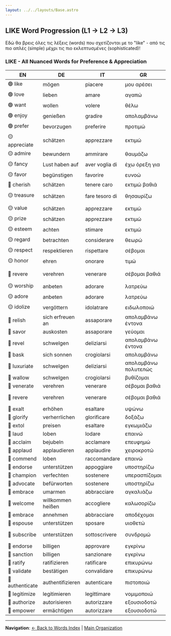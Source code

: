```yaml
---
layout: ../../layouts/Base.astro
---
```

## LIKE Word Progression (L1 → L2 → L3)

Εδώ θα βρεις όλες τις λέξεις (words) που σχετίζονται με το "like" - από τις πιο απλές (simple) μέχρι τις πιο εκλεπτυσμένες (sophisticated)!

### LIKE - All Nuanced Words for Preference & Appreciation

| EN | DE | IT | GR | BG | SR |
|---|---|---|---|---|---|
| 🟢 like | mögen | piacere | μου αρέσει | харесвам | volim |
| 🟢 love | lieben | amare | αγαπώ | обичам | ljubim |
| 🟢 want | wollen | volere | θέλω | искам | želim |
| 🟢 enjoy | genießen | gradire | απολαμβάνω | наслаждавам се | uživam |
| 🟢 prefer | bevorzugen | preferire | προτιμώ | предпочитам | preferiram |
| 🟡 appreciate | schätzen | apprezzare | εκτιμώ | ценя | cenim |
| 🟡 admire | bewundern | ammirare | θαυμάζω | възхищавам се | divim se |
| 🟡 fancy | Lust haben auf | aver voglia di | έχω όρεξη για | прищявам си | priželjkujem |
| 🟡 favor | begünstigen | favorire | ευνοώ | благоприятствам | favorizujem |
| 🔴 cherish | schätzen | tenere caro | εκτιμώ βαθιά | ценя високо | negujem |
| 🟡 treasure | schätzen | fare tesoro di | θησαυρίζω | съкровищувам | čuvam kao blago |
| 🟡 value | schätzen | apprezzare | εκτιμώ | ценя | vrednujem |
| 🟡 prize | schätzen | apprezzare | εκτιμώ | ценя | cenim |
| 🟡 esteem | achten | stimare | εκτιμώ | уважавам | poštujem |
| 🟡 regard | betrachten | considerare | θεωρώ | разглеждам | smatram |
| 🟡 respect | respektieren | rispettare | σέβομαι | уважавам | poštujem |
| 🟡 honor | ehren | onorare | τιμώ | почитам | častim |
| 🔴 revere | verehren | venerare | σέβομαι βαθιά | почитам | duboko poštujem |
| 🟡 worship | anbeten | adorare | λατρεύω | обожавам | obožavam |
| 🟡 adore | anbeten | adorare | λατρεύω | обожавам | obožavam |
| 🟡 idolize | vergöttern | idolatrare | ειδωλοποιώ | идолизирам | idolizujem |
| 🔴 relish | sich erfreuen an | assaporare | απολαμβάνω έντονα | наслаждавам се на | uživam u |
| 🔴 savor | auskosten | assaporare | γεύομαι | вкусвам | ukušavam |
| 🔴 revel | schwelgen | deliziarsi | απολαμβάνω έντονα | наслаждавам се | uživam |
| 🔴 bask | sich sonnen | crogiolarsi | απολαμβάνω | къпя се | sunčam se |
| 🔴 luxuriate | schwelgen | deliziarsi | απολαμβάνω πολυτεлώς | наслаждавам се разкошно | uživam raskošno |
| 🔴 wallow | schwelgen | crogiolarsi | βυθίζομαι | потъвам | valjam se |
| 🔴 venerate | verehren | venerare | σέβομαι βαθιά | почитам | poštujem |
| 🔴 revere | verehren | venerare | σέβομαι βαθιά | почитам | duboko poštujem |
| 🔴 exalt | erhöhen | esaltare | υψώνω | възвеличавам | uzvisujem |
| 🔴 glorify | verherrlichen | glorificare | δοξάζω | прославям | slavim |
| 🔴 extol | preisen | esaltare | εγκωμιάζω | възхвалявам | hvalim |
| 🔴 laud | loben | lodare | επαινώ | хваля | hvalim |
| 🔴 acclaim | bejubeln | acclamare | επευφημώ | аплодирам | pozdravljam |
| 🔴 applaud | applaudieren | applaudire | χειροκροτώ | аплодирам | aplaudiram |
| 🔴 commend | loben | raccomandare | επαινώ | препоръчвам | pohvaljujem |
| 🔴 endorse | unterstützen | appoggiare | υποστηρίζω | подкрепям | podržavam |
| 🔴 champion | verfechten | sostenere | υπερασπίζομαι | защитавам | branim |
| 🔴 advocate | befürworten | sostenere | υποστηρίζω | застъпвам се | zagovaram |
| 🔴 embrace | umarmen | abbracciare | αγκαλιάζω | прегръщам | grlim |
| 🔴 welcome | willkommen heißen | accogliere | καλωσορίζω | посрещам | dočekujem |
| 🔴 embrace | annehmen | abbracciare | αποδέχομαι | приемам | prihvatam |
| 🔴 espouse | unterstützen | sposare | υιοθετώ | възприемам | usvajam |
| 🔴 subscribe | unterstützen | sottoscrivere | συνδρομώ | абонирам се | pretplaćujem se |
| 🔴 endorse | billigen | approvare | εγκρίνω | одобрявам | odobravam |
| 🔴 sanction | billigen | sanzionare | εγκρίνω | санкционирам | sankcionišem |
| 🔴 ratify | ratifizieren | ratificare | επικυρώνω | ратифицирам | ratifikujem |
| 🔴 validate | bestätigen | convalidare | επικυρώνω | валидирам | validiram |
| 🔴 authenticate | authentifizieren | autenticare | πιστοποιώ | удостоверявам | autentifikujem |
| 🔴 legitimize | legitimieren | legittimare | νομιμοποιώ | легитимирам | legitimizujem |
| 🔴 authorize | autorisieren | autorizzare | εξουσιοδοτώ | упълномощавам | autorizujem |
| 🔴 empower | ermächtigen | autorizzare | εξουσιοδοτώ | упълномощавам | osnažujem |

---
**Navigation**: [← Back to Words Index](./index) | [Main Organization](../organisation)
